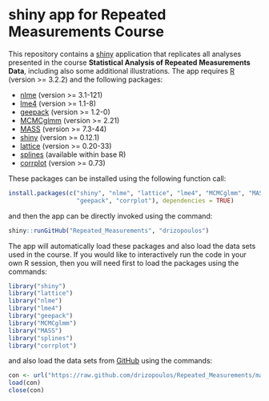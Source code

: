 # shiny app for Repeated Measurements Course
This repository contains a [shiny](http://shiny.rstudio.com/) application that replicates 
all analyses presented in the course 
**Statistical Analysis of Repeated Measurements Data**, including also some additional 
illustrations. The app requires [R](http://cran.r-project.org/) 
(version >= 3.2.2) and the following packages:

* [nlme](http://cran.r-project.org/package=nlme) (version >= 3.1-121)
* [lme4](http://cran.r-project.org/package=lme4) (version >= 1.1-8)
* [geepack](http://cran.r-project.org/package=geepack) (version >= 1.2-0)
* [MCMCglmm](http://cran.r-project.org/package=MCMCglmm) (version >= 2.21)
* [MASS](http://cran.r-project.org/package=MASS) (version >= 7.3-44)
* [shiny](http://cran.r-project.org/package=shiny) (version >= 0.12.1)
* [lattice](http://cran.r-project.org/package=lattice) (version >= 0.20-33)
* [splines](http://cran.r-project.org/) (available within base R)
* [corrplot](http://cran.r-project.org/package=corrplot) (version >= 0.73)

These packages can be installed using the following function call:
```r
install.packages(c("shiny", "nlme", "lattice", "lme4", "MCMCglmm", "MASS",
                   "geepack", "corrplot"), dependencies = TRUE)
```
and then the app can be directly invoked using the command:
```r
shiny::runGitHub("Repeated_Measurements", "drizopoulos")
```

The app will automatically load these packages and also load the data sets used in the 
course. If you would like to interactively run the code in your own R session, then you 
will need first to load the packages using the commands:
```r
library("shiny")
library("lattice")
library("nlme")
library("lme4")
library("geepack")
library("MCMCglmm")
library("MASS")
library("splines")
library("corrplot")
```
and also load the data sets from [GitHub](https://github.com/drizopoulos/Repeated_Measurements) 
using the commands:
```r
con <- url("https://raw.github.com/drizopoulos/Repeated_Measurements/master/Data.RData")
load(con)
close(con)
```
